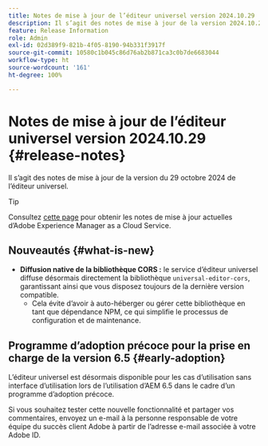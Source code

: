 ```yaml
---
title: Notes de mise à jour de l’éditeur universel version 2024.10.29
description: Il s’agit des notes de mise à jour de la version 2024.10.29 de l’éditeur universel.
feature: Release Information
role: Admin
exl-id: 02d389f9-821b-4f05-8190-94b331f3917f
source-git-commit: 10580c1b045c86d76ab2b871ca3c0b7de6683044
workflow-type: ht
source-wordcount: '161'
ht-degree: 100%

---
```


# Notes de mise à jour de l’éditeur universel version 2024.10.29 {#release-notes}

Il s’agit des notes de mise à jour de la version du 29 octobre 2024 de l’éditeur universel.

>[!TIP]
>
>Consultez [cette page](/help/release-notes/release-notes-cloud/release-notes-current.md) pour obtenir les notes de mise à jour actuelles d’Adobe Experience Manager as a Cloud Service.

## Nouveautés {#what-is-new}

* **Diffusion native de la bibliothèque CORS :** le service d’éditeur universel diffuse désormais directement la bibliothèque `universal-editor-cors`, garantissant ainsi que vous disposez toujours de la dernière version compatible.
   * Cela évite d’avoir à auto-héberger ou gérer cette bibliothèque en tant que dépendance NPM, ce qui simplifie le processus de configuration et de maintenance.

## Programme d’adoption précoce pour la prise en charge de la version 6.5 {#early-adoption}

L’éditeur universel est désormais disponible pour les cas d’utilisation sans interface d’utilisation lors de l’utilisation d’AEM 6.5 dans le cadre d’un programme d’adoption précoce.

Si vous souhaitez tester cette nouvelle fonctionnalité et partager vos commentaires, envoyez un e-mail à la personne responsable de votre équipe du succès client Adobe à partir de l’adresse e-mail associée à votre Adobe ID.
